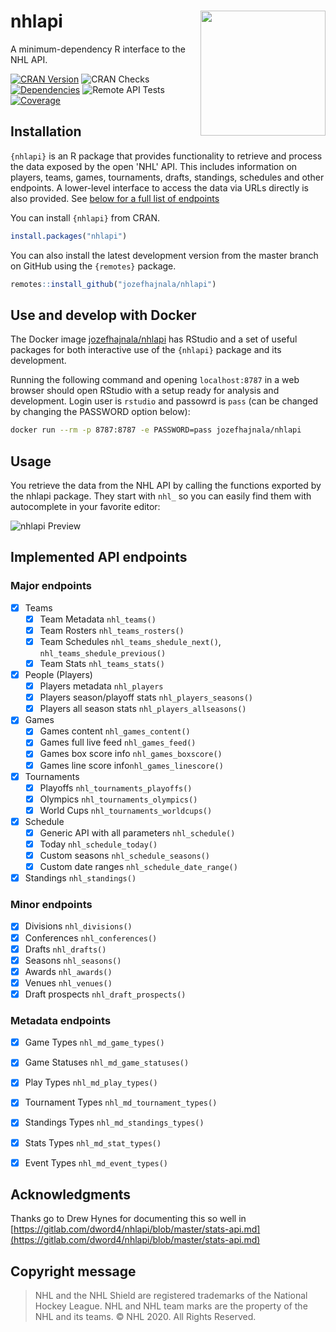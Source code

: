 # nhlapi <img src="https://user-images.githubusercontent.com/23148397/82825728-05f92900-9eac-11ea-88bc-4de15b14c7c4.png" align="right" width="200" />

A minimum-dependency R interface to the NHL API.

[![CRAN Version](https://www.r-pkg.org/badges/version/nhlapi?color=green)](https://cran.r-project.org/package=nhlapi)
![CRAN Checks](https://github.com/jozefhajnala/nhlapi/workflows/check_cran/badge.svg)
[![Dependencies](https://tinyverse.netlify.com/badge/nhlapi)](https://cran.r-project.org/package=nhlapi)
![Remote API Tests](https://github.com/jozefhajnala/nhlapi/workflows/test_remote_api/badge.svg)
[![Coverage](https://img.shields.io/codecov/c/github/jozefhajnala/nhlapi/master.svg)](https://codecov.io/github/jozefhajnala/nhlapi?branch=master)

## Installation

`{nhlapi}` is an R package that provides functionality to retrieve and process the data exposed by the open 'NHL' API. This includes information on players, teams, games, tournaments, drafts, standings, schedules and other endpoints. A lower-level interface to access the data via URLs directly is also provided. See [below for a full list of endpoints](#implemented-api-endpoints)

You can install `{nhlapi}` from CRAN.

```r
install.packages("nhlapi")
```

You can also install the latest development version from the master branch on GitHub using the `{remotes}` package.

```r
remotes::install_github("jozefhajnala/nhlapi")
```

## Use and develop with Docker

The Docker image [jozefhajnala/nhlapi](https://hub.docker.com/repository/docker/jozefhajnala/nhlapi) has RStudio and a set of useful packages for both interactive use of the `{nhlapi}` package and its development. 

Running the following command and opening `localhost:8787` in a web browser should open RStudio with a setup ready for analysis and development. Login user is `rstudio` and passowrd is `pass` (can be changed by changing the PASSWORD option below):

```bash
docker run --rm -p 8787:8787 -e PASSWORD=pass jozefhajnala/nhlapi
```

## Usage

You retrieve the data from the NHL API by calling the functions exported by the nhlapi package. They start with `nhl_` so you can easily find them with autocomplete in your favorite editor:

![nhlapi Preview](https://user-images.githubusercontent.com/23148397/80225712-b5dc3c00-864b-11ea-9613-a5c08749933f.gif)

## Implemented API endpoints

### Major endpoints

- [x] Teams
    - [x] Team Metadata `nhl_teams()`
    - [x] Team Rosters `nhl_teams_rosters()`
    - [x] Team Schedules `nhl_teams_shedule_next()`, `nhl_teams_shedule_previous()`
    - [x] Team Stats `nhl_teams_stats()`
    
- [x] People (Players)
    - [x] Players metadata `nhl_players`
    - [x] Players season/playoff stats `nhl_players_seasons()`
    - [x] Players all season stats `nhl_players_allseasons()`

- [x] Games
    - [x] Games content `nhl_games_content()`
    - [x] Games full live feed `nhl_games_feed()`
    - [x] Games box score info `nhl_games_boxscore()`
    - [x] Games line score info`nhl_games_linescore()`

- [x] Tournaments
    - [x] Playoffs `nhl_tournaments_playoffs()`
    - [x] Olympics `nhl_tournaments_olympics()`
    - [x] World Cups `nhl_tournaments_worldcups()`
    
- [x] Schedule
    - [x] Generic API with all parameters `nhl_schedule()`
    - [x] Today `nhl_schedule_today()`
    - [x] Custom seasons `nhl_schedule_seasons()`
    - [x] Custom date ranges `nhl_schedule_date_range()`

- [x] Standings `nhl_standings()`

### Minor endpoints

- [x] Divisions `nhl_divisions()`
- [x] Conferences `nhl_conferences()`
- [x] Drafts `nhl_drafts()`
- [x] Seasons `nhl_seasons()`
- [x] Awards `nhl_awards()`
- [x] Venues `nhl_venues()`
- [x] Draft prospects `nhl_draft_prospects()`

### Metadata endpoints

- [x] Game Types `nhl_md_game_types()`
- [x] Game Statuses `nhl_md_game_statuses()`
- [x] Play Types `nhl_md_play_types()`
- [x] Tournament Types `nhl_md_tournament_types()`
- [x] Standings Types `nhl_md_standings_types()`
- [x] Stats Types `nhl_md_stat_types()`
- [x] Event Types `nhl_md_event_types()`


## Acknowledgments

Thanks go to Drew Hynes for documenting this so well in [https://gitlab.com/dword4/nhlapi/blob/master/stats-api.md](https://gitlab.com/dword4/nhlapi/blob/master/stats-api.md)


## Copyright message

> NHL and the NHL Shield are registered trademarks of the National Hockey League. NHL and NHL team marks are the property of the NHL and its teams. © NHL 2020. All Rights Reserved.
